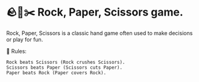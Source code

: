 
# 🪨📄✂️ Rock, Paper, Scissors game.

Rock, Paper, Scissors is a classic hand game often used to make decisions or play for fun. 




📜 Rules:

    Rock beats Scissors (Rock crushes Scissors).
    Scissors beats Paper (Scissors cuts Paper).
    Paper beats Rock (Paper covers Rock).

